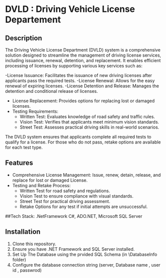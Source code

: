

# DVLD : Driving Vehicle License Departement

## Description

The Driving Vehicle License Department (DVLD) system is a comprehensive
solution designed to streamline the management of driving license services,
including issuance, renewal, detention, and replacement.
It enables efficient processing of licenses by supporting various key services such as:

-License Issuance: Facilitates the issuance of new driving licenses after applicants pass the required tests.
-License Renewal: Allows for the easy renewal of expiring licenses.
-License Detention and Release: Manages the detention and conditional release of licenses.
- License Replacement: Provides options for replacing lost or damaged licenses.
- Testing Requirements:
   - Written Test: Evaluates knowledge of road safety and traffic rules.
   - Vision Test: Verifies that applicants meet minimum vision standards.
   - Street Test: Assesses practical driving skills in real-world scenarios.


The DVLD system ensures that applicants complete all required tests to qualify for a license.
For those who do not pass, retake options are available for each test type.

## Features
- Comprehensive License Management: Issue, renew, detain, release, and replace for lost or damaged License.
- Testing and Retake Process:
  - Written Test for road safety and regulations.
  - Vision Test  to ensure compliance with visual standards.
  - Street Test  for practical driving assessment.
  - Retake Options for any test if initial attempts are unsuccessful.



##Tech Stack: .NetFramework C#, ADO.NET, Microsoft SQL Server

## Installation

1. Clone this repository.
2. Ensure you have .NET Framework and SQL Server installed.
3. Set Up The Database using the prvided SQL Schema (in \DatabaseInfo folder) 
4. Configure the database connection string (server, Database name , user id , passwrod)





